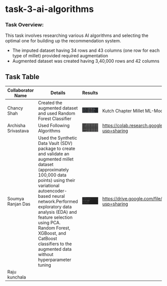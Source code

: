 # task-3-ai-algorithms

### Task Overview:

This task involves researching various AI algorithms and selecting the optimal one for building up the recommendation system.
- The imputed dataset having 34 rows and 43 columns (one row for each type of millet) provided required augmentation 
- Augmented dataset was created having 3,40,000 rows and 42 columns


## Task Table



| Collaborator Name | Details | Results | Notebook Link |
| ------ | ------ |------ |------ |
| Chancy Shah | Created the augmented dataset and used Random Forest Classifier |![](src/tasks/task-3-ai-algorithms/Chancy_results.png)| Kutch Chapter Millet ML-Model
| Archisha Srivastava | Used Following Algorithms |![](src/tasks/task-3-ai-algorithms/Archisha_results.png) |https://colab.research.google.com/drive/11RsDEGpWj7w1hmq4UUTnDeMMFSEwr38t?usp=sharing |
|  Soumya Ranjan Das | Used the Synthetic Data Vault (SDV) package to create and validate an augmented millet dataset (approximately 100,000 data points) using their variational autoencoder-based neural network.Performed exploratory data analysis (EDA) and feature selection using PCA. Random Forest, XGBoost, and CatBoost classifiers to the augmented data without hyperparameter tuning | ![](src/tasks/task-3-ai-algorithms/Soumya_RF_results.png)| https://drive.google.com/file/d/14GMkLYjNk0V9kzKNy6a2bKcLIoVRc0Zi/view?usp=sharing |
| Raju kunchala  |  | |



[//]: # (These are reference links used in the body of this note and get stripped out when the markdown processor does its job. There is no need to format nicely because it shouldn't be seen. Thanks SO - http://stackoverflow.com/questions/4823468/store-comments-in-markdown-syntax)

   [dill]: <https://github.com/joemccann/dillinger>
   [git-repo-url]: <https://github.com/joemccann/dillinger.git>
   [john gruber]: <http://daringfireball.net>
   [df1]: <http://daringfireball.net/projects/markdown/>
   [markdown-it]: <https://github.com/markdown-it/markdown-it>
   [Ace Editor]: <http://ace.ajax.org>
   [node.js]: <http://nodejs.org>
   [Twitter Bootstrap]: <http://twitter.github.com/bootstrap/>
   [jQuery]: <http://jquery.com>
   [@tjholowaychuk]: <http://twitter.com/tjholowaychuk>
   [express]: <http://expressjs.com>
   [AngularJS]: <http://angularjs.org>
   [Gulp]: <http://gulpjs.com>

   [PlDb]: <https://github.com/joemccann/dillinger/tree/master/plugins/dropbox/README.md>
   [PlGh]: <https://github.com/joemccann/dillinger/tree/master/plugins/github/README.md>
   [PlGd]: <https://github.com/joemccann/dillinger/tree/master/plugins/googledrive/README.md>
   [PlOd]: <https://github.com/joemccann/dillinger/tree/master/plugins/onedrive/README.md>
   [PlMe]: <https://github.com/joemccann/dillinger/tree/master/plugins/medium/README.md>
   [PlGa]: <https://github.com/RahulHP/dillinger/blob/master/plugins/googleanalytics/README.md>
